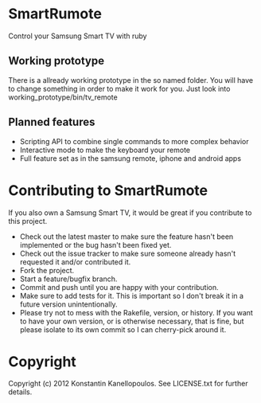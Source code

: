 SmartRumote
===========

Control your Samsung Smart TV with ruby

Working prototype
-----------------

There is a allready working prototype in the so named folder.
You will have to change something in order to make it work for you.
Just look into working_prototype/bin/tv_remote

Planned features
----------------

* Scripting API to combine single commands to more complex behavior
* Interactive mode to make the keyboard your remote
* Full feature set as in the samsung remote, iphone and android apps

Contributing to SmartRumote
===========================

If you also own a Samsung Smart TV, it would be great if you contribute to this project.

* Check out the latest master to make sure the feature hasn't been implemented or the bug hasn't been fixed yet.
* Check out the issue tracker to make sure someone already hasn't requested it and/or contributed it.
* Fork the project.
* Start a feature/bugfix branch.
* Commit and push until you are happy with your contribution.
* Make sure to add tests for it. This is important so I don't break it in a future version unintentionally.
* Please try not to mess with the Rakefile, version, or history. If you want to have your own version, or is otherwise necessary, that is fine, but please isolate to its own commit so I can cherry-pick around it.

Copyright
=========

Copyright (c) 2012 Konstantin Kanellopoulos. See LICENSE.txt for
further details.

